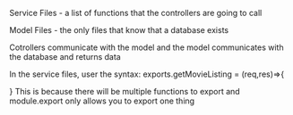 Service Files - a list of functions that the controllers are going to call

Model Files - the only files that know that a database exists

Cotrollers communicate with the model and the model communicates with the database and returns data

In the service files, user the syntax:
exports.getMovieListing = (req,res)=>{

}
This is because there will be multiple functions to export and module.export only allows you to export one thing